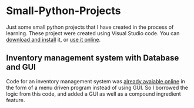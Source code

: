 # Small-Python-Projects
Just some small python projects that I have created in the process of learning.
These project were created using Visual Studio code. You can [download and install](https://code.visualstudio.com/download) it, or [use it online](https://vscode.dev/).

## Inventory management system with Database and GUI
Code for an inventory management system was [already avaiable online](https://www.sourcecodester.com/python/16703/stock-inventory-system-python-free-source-code.html) in the form of a menu driven program instead of using GUI. So I borrowed the logic from this code, and added a GUI as well as a compound ingredient feature.
